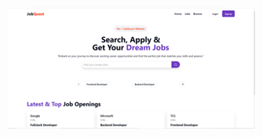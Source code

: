 ![JobQuest](https://github.com/Gaurav-153/JobQuest/blob/11365d9e9dc5b1aa3bebe47a10710bdcd536bd63/JobQuest.png)
